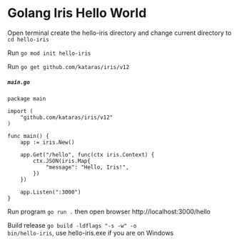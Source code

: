 # Golang Iris Hello World

Open terminal create the hello-iris directory and change current directory to <code>cd hello-iris</code>

Run <code>go mod init hello-iris</code>

Run <code>go get github.com/kataras/iris/v12</code>

<h5><strong><code>main.go</code></strong></h5>

```golang
package main

import (
    "github.com/kataras/iris/v12"
)

func main() {
    app := iris.New()

    app.Get("/hello", func(ctx iris.Context) {
        ctx.JSON(iris.Map{
            "message": "Hello, Iris!",
        })
    })

    app.Listen(":3000")
}
```

Run program <code>go run .</code> then open browser http://localhost:3000/hello

Build release <code>go build -ldflags "-s -w" -o bin/hello-iris</code>, use hello-iris.exe if you are on Windows
